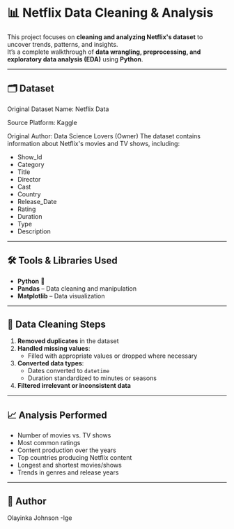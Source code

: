 # 📊 Netflix Data Cleaning & Analysis

This project focuses on **cleaning and analyzing Netflix's dataset** to uncover trends, patterns, and insights.  
It’s a complete walkthrough of **data wrangling, preprocessing, and exploratory data analysis (EDA)** using **Python**.

---

## 🗂 Dataset
Original Dataset Name: Netflix Data

Source Platform: Kaggle

Original Author: Data Science Lovers (Owner)
The dataset contains information about Netflix's movies and TV shows, including:
- Show_Id
- Category
- Title
- Director
- Cast
- Country
- Release_Date
- Rating
- Duration
- Type
- Description

---

## 🛠 Tools & Libraries Used
- **Python** 🐍
- **Pandas** – Data cleaning and manipulation
- **Matplotlib** – Data visualization


---

## 🧹 Data Cleaning Steps
1. **Removed duplicates** in the dataset
2. **Handled missing values**:
   - Filled with appropriate values or dropped where necessary
3. **Converted data types**:
   - Dates converted to `datetime`
   - Duration standardized to minutes or seasons
4. **Filtered irrelevant or inconsistent data**


---

## 📈 Analysis Performed
- Number of movies vs. TV shows
- Most common ratings
- Content production over the years
- Top countries producing Netflix content
- Longest and shortest movies/shows
- Trends in genres and release years

---

## 👤 Author

Olayinka Johnson -Ige

